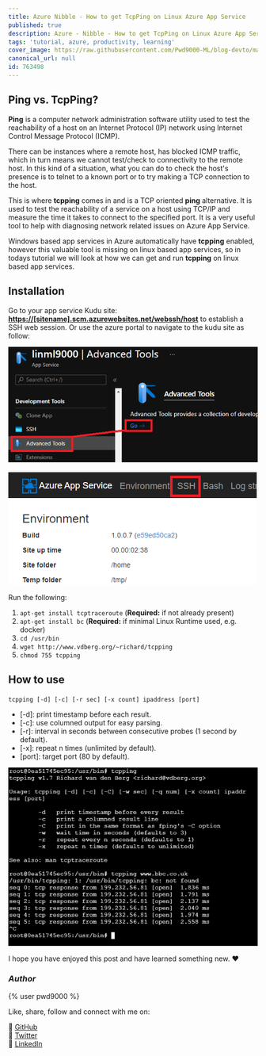 ```yaml
---
title: Azure Nibble - How to get TcpPing on Linux Azure App Service
published: true
description: Azure - Nibble - How to get TcpPing on Linux Azure App Service
tags: 'tutorial, azure, productivity, learning'
cover_image: https://raw.githubusercontent.com/Pwd9000-ML/blog-devto/master/posts/Azure-Nibble-TcpPing-Linux-Appsvc/assets/main-azure-nibble.png
canonical_url: null
id: 763498
---
```


## Ping vs. TcpPing?

**Ping** is a computer network administration software utility used to test the reachability of a host on an Internet Protocol (IP) network using Internet Control Message Protocol (ICMP).

There can be instances where a remote host, has blocked ICMP traffic, which in turn means we cannot test/check to connectivity to the remote host. In this kind of a situation, what you can do to check the host's presence is to telnet to a known port or to try making a TCP connection to the host.

This is where **tcpping** comes in and is a TCP oriented **ping** alternative. It is used to test the reachability of a service on a host using TCP/IP and measure the time it takes to connect to the specified port. It is a very useful tool to help with diagnosing network related issues on Azure App Service.

Windows based app services in Azure automatically have **tcpping** enabled, however this valuable tool is missing on linux based app services, so in todays tutorial we will look at how we can get and run **tcpping** on linux based app services.

## Installation

Go to your app service Kudu site: **<https://[sitename].scm.azurewebsites.net/webssh/host>** to establish a SSH web session. Or use the azure portal to navigate to the kudu site as follow:

![aznav](https://raw.githubusercontent.com/Pwd9000-ML/blog-devto/master/posts/Azure-Nibble-TcpPing-Linux-Appsvc/assets/aznav.png)

![kudu2](https://raw.githubusercontent.com/Pwd9000-ML/blog-devto/master/posts/Azure-Nibble-TcpPing-Linux-Appsvc/assets/kudu2.png)

Run the following:

1. `apt-get install tcptraceroute` (**Required:** if not already present)
2. `apt-get install bc` (**Required:** if minimal Linux Runtime used, e.g. docker)
3. `cd /usr/bin`
4. `wget http://www.vdberg.org/~richard/tcpping`
5. `chmod 755 tcpping`

## How to use

`tcpping [-d] [-c] [-r sec] [-x count] ipaddress [port]`

- [-d]: print timestamp before each result.
- [-c]: use columned output for easy parsing.
- [-r]: interval in seconds between consecutive probes (1 second by default).
- [-x]: repeat n times (unlimited by default).
- [port]: target port (80 by default).

![tcpping1](https://raw.githubusercontent.com/Pwd9000-ML/blog-devto/master/posts/Azure-Nibble-TcpPing-Linux-Appsvc/assets/tcpping1.png)

I hope you have enjoyed this post and have learned something new. :heart:

### _Author_

{% user pwd9000 %}

Like, share, follow and connect with me on:

:octopus: [GitHub](https://github.com/Pwd9000-ML)  
:penguin: [Twitter](https://twitter.com/pwd9000)  
:space_invader: [LinkedIn](https://www.linkedin.com/in/marcel-l-61b0a96b/)  
